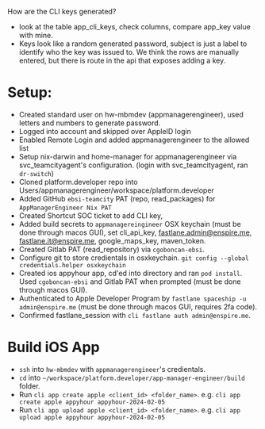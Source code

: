 How are the CLI keys generated?

- look at the table app_cli_keys, check columns, compare app_key value with mine.
- Keys look like a random generated password, subject is just a label to identify who the key was issued to. We think the rows are manually entered, but there is route in the api
  that exposes adding a key.

# Setup:

- Created standard user on hw-mbmdev (appmanagerengineer), used letters and numbers to generate password.
- Logged into account and skipped over AppleID login
- Enabled Remote Login and added appmanagerengineer to the allowed list
- Setup nix-darwin and home-manager for appmanagerengineer via svc_teamcityagent's configuration. (login with svc_teamcityagent, ran `dr-switch`)
- Cloned platform.developer repo into Users/appmanagerengineer/workspace/platform.developer
- Added GitHub `ebsi-teamcity` PAT (repo, read_packages) for `AppManagerEngineer Nix PAT`
- Created Shortcut SOC ticket to add CLI key,
- Added build secrets to `appmanagereingineer` OSX keychain (must be done through macos GUI), set cli_api_key, fastlane.admin@enspire.me, fastlane.it@enspire.me, google_maps_key, maven_token.
- Created Gitlab PAT (read_repository) via `cgoboncan-ebsi`.
- Configure git to store credientals in osxkeychain. `git config --global credentials.helper osxkeychain`
- Created ios appyhour app, cd'ed into directory and ran `pod install`. Used `cgoboncan-ebsi` and Gitlab PAT when prompted (must be done through macos GUI).
- Authenticated to Apple Developer Program by `fastlane spaceship -u admin@enspire.me` (must be done through macos GUI, requires 2fa code).
- Confirmed fastlane_session with `cli fastlane auth admin@enspire.me`.

# Build iOS App

- `ssh` into `hw-mbmdev` with `appmanagerengineer`'s credientals.
- `cd` into `~/workspace/platform.developer/app-manager-engineer/build` folder.
- Run `cli app create apple <client_id> <folder_name>`. e.g. `cli app create apple appyhour appyhour-2024-02-05`
- Run `cli app upload apple <client_id> <folder_name>`. e.g. `cli app upload apple appyhour appyhour-2024-02-05`
